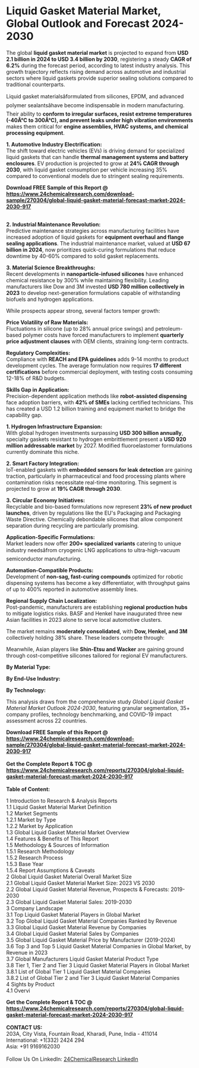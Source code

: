 <h1>Liquid Gasket Material Market, Global Outlook and Forecast 2024-2030</h1><p>The global <strong>liquid gasket material market</strong> is projected to expand from <strong>USD 2.1 billion in 2024 to USD 3.4 billion by 2030</strong>, registering a steady <strong>CAGR of 6.2%</strong> during the forecast period, according to latest industry analysis. This growth trajectory reflects rising demand across automotive and industrial sectors where liquid gaskets provide superior sealing solutions compared to traditional counterparts.</p><p>Liquid gasket materialsâformulated from silicones, EPDM, and advanced polymer sealantsâhave become indispensable in modern manufacturing. Their ability to <strong>conform to irregular surfaces, resist extreme temperatures (-40Â°C to 300Â°C), and prevent leaks under high vibration environments</strong> makes them critical for <strong>engine assemblies, HVAC systems, and chemical processing equipment</strong>.</p><p><strong>1. Automotive Industry Electrification:</strong><br>
The shift toward electric vehicles (EVs) is driving demand for specialized liquid gaskets that can handle <strong>thermal management systems and battery enclosures</strong>. EV production is projected to grow at <strong>24% CAGR through 2030</strong>, with liquid gasket consumption per vehicle increasing 35% compared to conventional models due to stringent sealing requirements.</p><div><b>Download FREE Sample of this Report @ 
            <a href="https://www.24chemicalresearch.com/download-sample/270304/global-liquid-gasket-material-forecast-market-2024-2030-917">
            https://www.24chemicalresearch.com/download-sample/270304/global-liquid-gasket-material-forecast-market-2024-2030-917</a></b></div><br><p><strong>2. Industrial Maintenance Revolution:</strong><br>
Predictive maintenance strategies across manufacturing facilities have increased adoption of liquid gaskets for <strong>equipment overhaul and flange sealing applications</strong>. The industrial maintenance market, valued at <strong>USD 67 billion in 2024</strong>, now prioritizes quick-curing formulations that reduce downtime by 40-60% compared to solid gasket replacements.</p><p><strong>3. Material Science Breakthroughs:</strong><br>
Recent developments in <strong>nanoparticle-infused silicones</strong> have enhanced chemical resistance by 300% while maintaining flexibility. Leading manufacturers like Dow and 3M invested <strong>USD 780 million collectively in 2023</strong> to develop next-generation formulations capable of withstanding biofuels and hydrogen applications.</p><p>While prospects appear strong, several factors temper growth:</p><p><strong>Price Volatility of Raw Materials:</strong><br>
	Fluctuations in silicone (up to 28% annual price swings) and petroleum-based polymer costs have forced manufacturers to implement <strong>quarterly price adjustment clauses</strong> with OEM clients, straining long-term contracts.</p><p><strong>Regulatory Complexities:</strong><br>
	Compliance with <strong>REACH and EPA guidelines</strong> adds 9-14 months to product development cycles. The average formulation now requires <strong>17 different certifications</strong> before commercial deployment, with testing costs consuming 12-18% of R&amp;D budgets.</p><p><strong>Skills Gap in Application:</strong><br>
	Precision-dependent application methods like <strong>robot-assisted dispensing</strong> face adoption barriers, with <strong>42% of SMEs</strong> lacking certified technicians. This has created a USD 1.2 billion training and equipment market to bridge the capability gap.</p><p><strong>1. Hydrogen Infrastructure Expansion:</strong><br>
With global hydrogen investments surpassing <strong>USD 300 billion annually</strong>, specialty gaskets resistant to hydrogen embrittlement present a <strong>USD 920 million addressable market</strong> by 2027. Modified fluoroelastomer formulations currently dominate this niche.</p><p><strong>2. Smart Factory Integration:</strong><br>
IoT-enabled gaskets with <strong>embedded sensors for leak detection</strong> are gaining traction, particularly in pharmaceutical and food processing plants where contamination risks necessitate real-time monitoring. This segment is projected to grow at <strong>19% CAGR through 2030</strong>.</p><p><strong>3. Circular Economy Initiatives:</strong><br>
Recyclable and bio-based formulations now represent <strong>23% of new product launches</strong>, driven by regulations like the EU's Packaging and Packaging Waste Directive. Chemically debondable silicones that allow component separation during recycling are particularly promising.</p><p><strong>Application-Specific Formulations:</strong><br>
	Market leaders now offer <strong>200+ specialized variants</strong> catering to unique industry needsâfrom cryogenic LNG applications to ultra-high-vacuum semiconductor manufacturing.</p><p><strong>Automation-Compatible Products:</strong><br>
	Development of <strong>non-sag, fast-curing compounds</strong> optimized for robotic dispensing systems has become a key differentiator, with throughput gains of up to 400% reported in automotive assembly lines.</p><p><strong>Regional Supply Chain Localization:</strong><br>
	Post-pandemic, manufacturers are establishing <strong>regional production hubs</strong> to mitigate logistics risks. BASF and Henkel have inaugurated three new Asian facilities in 2023 alone to serve local automotive clusters.</p><p>The market remains <strong>moderately consolidated</strong>, with <strong>Dow, Henkel, and 3M</strong> collectively holding 38% share. These leaders compete through:</p><p>Meanwhile, Asian players like <strong>Shin-Etsu and Wacker</strong> are gaining ground through cost-competitive silicones tailored for regional EV manufacturers.</p><p><strong>By Material Type:</strong></p><p><strong>By End-Use Industry:</strong></p><p><strong>By Technology:</strong></p><p>This analysis draws from the comprehensive study <em>Global Liquid Gasket Material Market Outlook 2024-2030</em>, featuring granular segmentation, 35+ company profiles, technology benchmarking, and COVID-19 impact assessment across 22 countries.</p><div><b>Download FREE Sample of this Report @ 
            <a href="https://www.24chemicalresearch.com/download-sample/270304/global-liquid-gasket-material-forecast-market-2024-2030-917">
            https://www.24chemicalresearch.com/download-sample/270304/global-liquid-gasket-material-forecast-market-2024-2030-917</a></b></div><br><div><b>Get the Complete Report & TOC @ 
            <a href="https://www.24chemicalresearch.com/reports/270304/global-liquid-gasket-material-forecast-market-2024-2030-917">
            https://www.24chemicalresearch.com/reports/270304/global-liquid-gasket-material-forecast-market-2024-2030-917</a></b></div><br>
            <b>Table of Content:</b><p>1 Introduction to Research & Analysis Reports<br />
    1.1 Liquid Gasket Material Market Definition<br />
    1.2 Market Segments<br />
        1.2.1 Market by Type<br />
        1.2.2 Market by Application<br />
    1.3 Global Liquid Gasket Material Market Overview<br />
    1.4 Features & Benefits of This Report<br />
    1.5 Methodology & Sources of Information<br />
        1.5.1 Research Methodology<br />
        1.5.2 Research Process<br />
        1.5.3 Base Year<br />
        1.5.4 Report Assumptions & Caveats<br />
2 Global Liquid Gasket Material Overall Market Size<br />
    2.1 Global Liquid Gasket Material Market Size: 2023 VS 2030<br />
    2.2 Global Liquid Gasket Material Revenue, Prospects & Forecasts: 2019-2030<br />
    2.3 Global Liquid Gasket Material Sales: 2019-2030<br />
3 Company Landscape<br />
    3.1 Top Liquid Gasket Material Players in Global Market<br />
    3.2 Top Global Liquid Gasket Material Companies Ranked by Revenue<br />
    3.3 Global Liquid Gasket Material Revenue by Companies<br />
    3.4 Global Liquid Gasket Material Sales by Companies<br />
    3.5 Global Liquid Gasket Material Price by Manufacturer (2019-2024)<br />
    3.6 Top 3 and Top 5 Liquid Gasket Material Companies in Global Market, by Revenue in 2023<br />
    3.7 Global Manufacturers Liquid Gasket Material Product Type<br />
    3.8 Tier 1, Tier 2 and Tier 3 Liquid Gasket Material Players in Global Market<br />
        3.8.1 List of Global Tier 1 Liquid Gasket Material Companies<br />
        3.8.2 List of Global Tier 2 and Tier 3 Liquid Gasket Material Companies<br />
4 Sights by Product<br />
    4.1 Overvi</p><div><b>Get the Complete Report & TOC @ 
            <a href="https://www.24chemicalresearch.com/reports/270304/global-liquid-gasket-material-forecast-market-2024-2030-917">
            https://www.24chemicalresearch.com/reports/270304/global-liquid-gasket-material-forecast-market-2024-2030-917</a></b></div><br><b>CONTACT US:</b><br>
            203A, City Vista, Fountain Road, Kharadi, Pune, India - 411014<br>
            International: +1(332) 2424 294<br>
            Asia: +91 9169162030 <br><br>
            Follow Us On LinkedIn: <a href="https://www.linkedin.com/company/24chemicalresearch/">24ChemicalResearch LinkedIn</a>